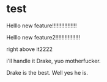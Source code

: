 # test



Helllo new feature!!!!!!!!!!!!!!!!



Helllo new feature2!!!!!!!!!!!!!!!!


right above it2222

i'll handle it Drake, yuo motherfucker.

Drake is the best. Well yes he is.
